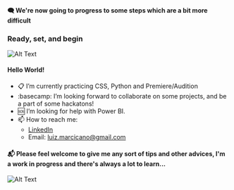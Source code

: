 #### 🗨️ We're now going to progress to some steps which are a bit more difficult
### Ready, set, and begin
![Alt Text](https://media.giphy.com/media/OBnwDJW77acLK/giphy.gif)


#### Hello World!
- 📋 I’m currently practicing CSS, Python and Premiere/Audition 
- :basecamp: I’m looking forward to collaborate on some projects, and be a part of some hackatons!
- 🆘 I’m looking for help with Power BI.
- 📫 How to reach me:
  - [LinkedIn](https://www.linkedin.com/in/luiz-guilherme-lima-marcicano-2889a2170/)
  - Email: luiz.marcicano@gmail.com



#### 📬 Please feel welcome to give me any sort of tips and other advices, I'm a work in progress and there's always a lot to learn...
![Alt Text](https://media.giphy.com/media/3o6MbqtuPsfPShc3Ek/giphy.gif)



